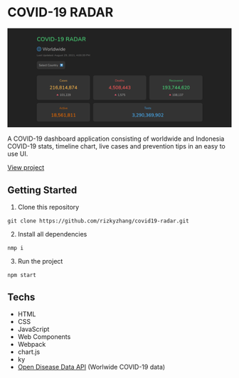 # COVID-19 RADAR

![COVID-19 RADAR](public/covid19-radar.png)

A COVID-19 dashboard application consisting of worldwide and Indonesia COVID-19 stats, timeline chart, live cases and prevention tips in an easy to use UI.

[View project](https://covid19radar.netlify.app)

## Getting Started
1. Clone this repository  
```
git clone https://github.com/rizkyzhang/covid19-radar.git
```
2. Install all dependencies
```
nmp i
```
3. Run the project
```
npm start
```

## Techs
- HTML
- CSS
- JavaScript
- Web Components
- Webpack
- chart.js
- ky
- [Open Disease Data API](https://disease.sh/) (Worlwide COVID-19 data)

